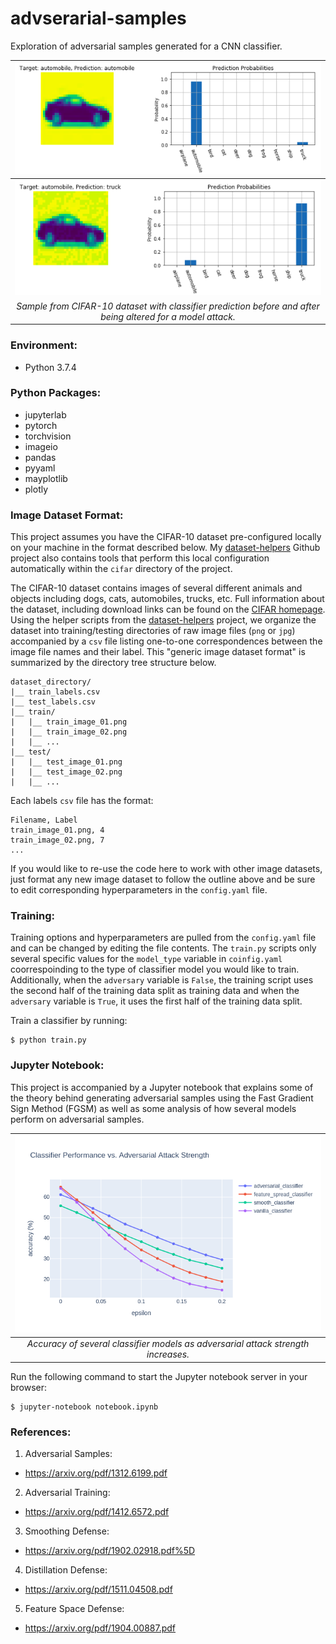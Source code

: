 # advserarial-samples
Exploration of adversarial samples generated for a CNN classifier.

| ![](images/automobile.png) |
| :-: |
| ![](images/adversarial_automobile.png) |
| *Sample from CIFAR-10 dataset with classifier prediction before and after being altered for a model attack.* |

### Environment:

- Python 3.7.4

### Python Packages:

- jupyterlab
- pytorch
- torchvision
- imageio
- pandas
- pyyaml
- mayplotlib
- plotly

### Image Dataset Format:

This project assumes you have the CIFAR-10 dataset pre-configured locally on your machine in the format described below. My [dataset-helpers](https://github.com/dylanell/dataset-helpers) Github project also contains tools that perform this local configuration automatically within the `cifar` directory of the project.

The CIFAR-10 dataset contains images of several different animals and objects including dogs, cats, automobiles, trucks, etc. Full information about the dataset, including download links can be found on the [CIFAR homepage](https://www.cs.toronto.edu/~kriz/cifar.html). Using the helper scripts from the [dataset-helpers](https://github.com/dylanell/dataset-helpers) project, we organize the dataset into training/testing directories of raw image files (`png` or `jpg`) accompanied by a `csv` file listing one-to-one correspondences between the image file names and their label. This "generic image dataset format" is summarized by the directory tree structure below.

```
dataset_directory/
|__ train_labels.csv
|__ test_labels.csv
|__ train/
|   |__ train_image_01.png
|   |__ train_image_02.png
|   |__ ...
|__ test/
|   |__ test_image_01.png
|   |__ test_image_02.png
|   |__ ...   
```

Each labels `csv` file has the format:

```
Filename, Label
train_image_01.png, 4
train_image_02.png, 7
...
```

If you would like to re-use the code here to work with other image datasets, just format any new image dataset to follow the outline above and be sure to edit corresponding hyperparameters in the `config.yaml` file.

### Training:

Training options and hyperparameters are pulled from the `config.yaml` file and can be changed by editing the file contents. The `train.py` scripts only several specific values for the `model_type` variable in `coinfig.yaml` coorrespoinding to the type of classifier model you would like to train. Additionally, when the `adversary` variable is `False`, the training script uses the second half of the training data split as training data and when the `adversary` variable is `True`, it uses the first half of the training data split.

Train a classifier by running:

```
$ python train.py
```

### Jupyter Notebook:

This project is accompanied by a Jupyter notebook that explains some of the theory behind generating adversarial samples using the Fast Gradient Sign Method (FGSM) as well as some analysis of how several models perform on adversarial samples.

| ![](images/performance.png) |
| :-: |
| *Accuracy of several classifier models as adversarial attack strength increases.* |

Run the following command to start the Jupyter notebook server in your browser:

```
$ jupyter-notebook notebook.ipynb
```

### References:

1. Adversarial Samples:
  * https://arxiv.org/pdf/1312.6199.pdf
2. Adversarial Training:
  * https://arxiv.org/pdf/1412.6572.pdf
3. Smoothing Defense:
  * https://arxiv.org/pdf/1902.02918.pdf%5D
4. Distillation Defense:
  * https://arxiv.org/pdf/1511.04508.pdf
5. Feature Space Defense:
  * https://arxiv.org/pdf/1904.00887.pdf
